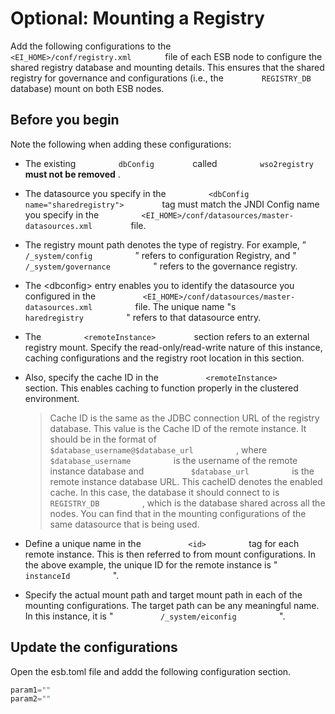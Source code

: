 
# Optional: Mounting a Registry

Add the following configurations to the
`         <EI_HOME>/conf/registry.xml        ` file of each ESB node to
configure the shared registry database and mounting details. This
ensures that the shared registry for governance and configurations
(i.e., the `         REGISTRY_DB        ` database) mount on both ESB
nodes.

## Before you begin

Note the following when adding these configurations:

-   The existing `          dbConfig         ` called
    `          wso2registry         ` **must not be removed** .
-   The datasource you specify in the
    `          <dbConfig name="sharedregistry">         ` tag must match
    the JNDI Config name you specify in the
    `          <EI_HOME>/conf/datasources/master-datasources.xml         `
    file.
-   The registry mount path denotes the type of registry. For example, ”
    `           /_system/config          ` ” refers to configuration
    Registry, and " `           /_system/governance          ` " refers
    to the governance registry.

-   The \<dbconfig\> entry enables you to identify the datasource you
    configured in the
    `           <EI_HOME>/conf/datasources/master-datasources.xml          `
    file. The unique name "s `           haredregistry          ` "
    refers to that datasource entry.

-   The `          <remoteInstance>         ` section refers to an
    external registry mount. Specify the read-only/read-write nature of
    this instance, caching configurations and the registry root location
    in this section.
-   Also, specify the cache ID in the
    `           <remoteInstance>          ` section. This enables
    caching to function properly in the clustered environment.

    > Cache ID is the same as the JDBC connection URL of the registry
    database. This value is the Cache ID of the remote instance. It
    should be in the format of
    `           $database_username@$database_url          ` , where
    `           $database_username          ` is the username of the
    remote instance database and `           $database_url          ` is
    the remote instance database URL. This cacheID denotes the enabled
    cache. In this case, the database it should connect to is
    `           REGISTRY_DB          ` , which is the database shared
    across all the nodes. You can find that in the mounting
    configurations of the same datasource that is being used.


-   Define a unique name in the `           <id>          ` tag for each
    remote instance. This is then referred to from mount configurations.
    In the above example, the unique ID for the remote instance is "
    `           instanceId          ` ".

-   Specify the actual mount path and target mount path in each of the
    mounting configurations. The target path can be any meaningful name.
    In this instance, it is " `           /_system/eiconfig          `
    ".

## Update the configurations

Open the esb.toml file and addd the following configuration section.

```java
param1=""
param2=""
```